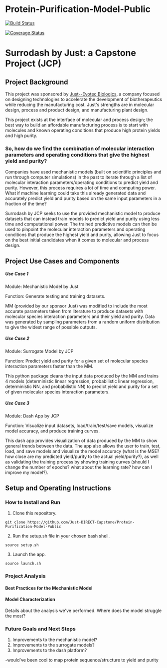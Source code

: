 # Protein-Purification-Model-Public
[![Build Status](https://travis-ci.com/Just-DIRECT-Capstone/Protein-Purification-Model-Public.svg?branch=main)](https://travis-ci.com/Just-DIRECT-Capstone/Protein-Purification-Model-Public)

[![Coverage Status](https://coveralls.io/repos/github/Just-DIRECT-Capstone/Protein-Purification-Model-Public/badge.svg?branch=main)](https://coveralls.io/github/Just-DIRECT-Capstone/Protein-Purification-Model-Public?branch=main)

# Surrodash by Just: a Capstone Project (JCP)

## Project Background

This project was sponsored by [Just--Evotec Biologics](https://www.justbiotherapeutics.com/), a company focused on designing technologies to accelerate the development of biotherapeutics while reducing the manufacturing cost. Just's strengths are in molecular design, process and product design, and manufacturing plant design. 

This project exists at the interface of molecular and process design; the best way to build an affordable manufacturing process is to start with molecules and known operating conditions that produce high protein yields and high purity. 

### So, how do we find the combination of molecular interaction parameters and operating conditions that give the highest yield and purity? 

Companies have used mechanistic models (built on scientific principles and run through computer simulations) in the past to iterate through a list of molecular interaction parameters/operating conditions to predict yield and purity. However, this process requires a lot of time and computing power. What if machine learning could take this already generated data and accurately predict yield and purity based on the same input parameters in a fraction of the time?

Surrodash by JCP seeks to use the provided mechanistic model to produce datasets that can instead train models to predict yield and purity using less time and computational power. The trained predictive models can then be used to pinpoint the molecular interaction parameters and operating conditions that produce the highest yield and purity, allowing Just to focus on the best initial candidates when it comes to molecular and process design.

## Project Use Cases and Components

##### Use Case 1

Module: Mechanistic Model by Just

Function: Generate testing and training datasets.

MM (provided by our sponsor Just) was modified to include the most accurate parameters taken from literature to produce datasets with molecular species interaction parameters and their yield and purity. Data was generated by sampling parameters from a random uniform distribution to give the widest range of possible outputs.

##### Use Case 2

Module: Surrogate Model by JCP

Function: Predict yield and purity for a given set of molecular species interaction parameters faster than the MM.

This python package cleans the input data produced by the MM and trains 4 models (deterministic linear regression, probabilistic linear regression, deterministic NN, and probabilistic NN) to predict yield and purity for a set of given molecular species interaction parameters.

##### Use Case 3

Module: Dash App by JCP

Function: Visualize input datasets, load/train/test/save models, visualize model accuracy, and produce training curves.

This dash app provides visualization of data produced by the MM to show general trends between the data. The app also allows the user to train, test, load, and save models and visualize the model accuracy (what is the MSE? how close are my predicted yield/purity to the actual yield/purity?), as well as validating the training process by showing training curves (should I change the number of epochs? what about the learning rate? how can I improve my model?).

## Setup and Operating Instructions

### How to Install and Run

1. Clone this repository.

`git clone https://github.com/Just-DIRECT-Capstone/Protein-Purification-Model-Public`

2. Run the setup.sh file in your chosen bash shell.

`source setup.sh`

3. Launch the app.

`source launch.sh`

### Project Analysis

#### Best Practices for the Mechanistic Model

#### Model Characterization
Details about the analysis we've performed. Where does the model struggle the most?

### Future Goals and Next Steps

1. Improvements to the mechanistic model?
2. Improvements to the surrogate models?
3. Improvements to the dash platform?

-would've been cool to map protein sequence/structure to yield and purity
